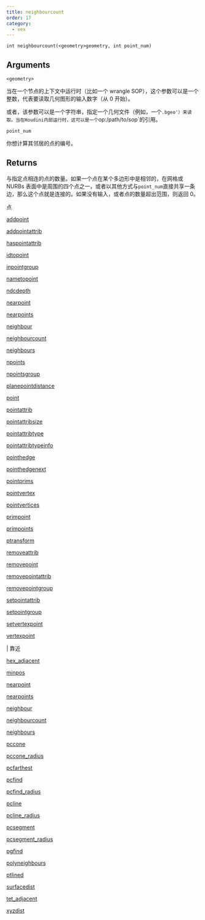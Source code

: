 ```yaml
---
title: neighbourcount
order: 17
category:
  - vex
---
```


`int neighbourcount(<geometry>geometry, int point_num)`

## Arguments

`<geometry>`

当在一个节点的上下文中运行时（比如一个 wrangle SOP），这个参数可以是一个整数，代表要读取几何图形的输入数字（从 0 开始）。

或者，该参数可以是一个字符串，指定一个几何文件（例如，一个`.bgeo'）来读取。当在Houdini内部运行时，这可以是一个`op:/path/to/sop`的引用。

`point_num`

你想计算其邻居的点的编号。

## Returns

与指定点相连的点的数量。如果一个点在某个多边形中是相邻的，在网格或 NURBs 表面中是周围的四个点之一，或者以其他方式与`point_num`直接共享一条边，那么这个点就是连接的。如果没有输入，或者点的数量超出范围，则返回 0。

点

[addpoint](addpoint.html)

[addpointattrib](addpointattrib.html)

[haspointattrib](haspointattrib.html)

[idtopoint](idtopoint.html)

[inpointgroup](inpointgroup.html)

[nametopoint](nametopoint.html)

[ndcdepth](ndcdepth.html)

[nearpoint](nearpoint.html)

[nearpoints](nearpoints.html)

[neighbour](neighbour.html)

[neighbourcount](neighbourcount.html)

[neighbours](neighbours.html)

[npoints](npoints.html)

[npointsgroup](npointsgroup.html)

[planepointdistance](planepointdistance.html)

[point](point.html)

[pointattrib](pointattrib.html)

[pointattribsize](pointattribsize.html)

[pointattribtype](pointattribtype.html)

[pointattribtypeinfo](pointattribtypeinfo.html)

[pointhedge](pointhedge.html)

[pointhedgenext](pointhedgenext.html)

[pointprims](pointprims.html)

[pointvertex](pointvertex.html)

[pointvertices](pointvertices.html)

[primpoint](primpoint.html)

[primpoints](primpoints.html)

[ptransform](ptransform.html)

[removeattrib](removeattrib.html)

[removepoint](removepoint.html)

[removepointattrib](removepointattrib.html)

[removepointgroup](removepointgroup.html)

[setpointattrib](setpointattrib.html)

[setpointgroup](setpointgroup.html)

[setvertexpoint](setvertexpoint.html)

[vertexpoint](vertexpoint.html)

| 靠近

[hex_adjacent](hex_adjacent.html)

[minpos](minpos.html)

[nearpoint](nearpoint.html)

[nearpoints](nearpoints.html)

[neighbour](neighbour.html)

[neighbourcount](neighbourcount.html)

[neighbours](neighbours.html)

[pccone](pccone.html)

[pccone_radius](pccone_radius.html)

[pcfarthest](pcfarthest.html)

[pcfind](pcfind.html)

[pcfind_radius](pcfind_radius.html)

[pcline](pcline.html)

[pcline_radius](pcline_radius.html)

[pcsegment](pcsegment.html)

[pcsegment_radius](pcsegment_radius.html)

[pgfind](pgfind.html)

[polyneighbours](polyneighbours.html)

[ptlined](ptlined.html)

[surfacedist](surfacedist.html)

[tet_adjacent](tet_adjacent.html)

[xyzdist](xyzdist.html)
